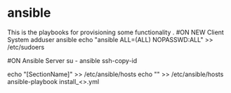 # ansible
This is the playbooks for provisioning some functionality .
#ON NEW Client System
adduser ansible
echo "ansible ALL=(ALL) NOPASSWD:ALL" >> /etc/sudoers

#ON Ansible Server
su - ansible
ssh-copy-id <Client IP>

echo "[SectionName]" >> /etc/ansible/hosts
echo "<Client IP>" >> /etc/ansible/hosts
ansible-playbook install_<>.yml

